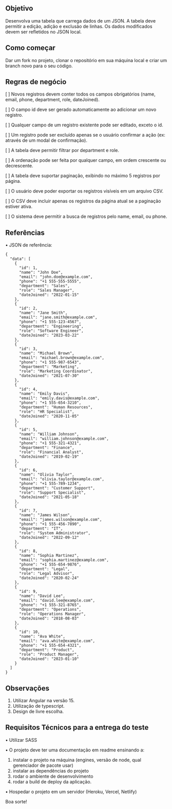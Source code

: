 
## Objetivo
Desenvolva uma tabela que carrega dados de um JSON. A tabela deve permitir a edição, adição e exclusão de linhas. Os dados modificados devem ser refletidos no JSON local.

## Como começar
Dar um fork no projeto, clonar o repositório em sua máquina local e criar um branch novo para o seu código.


## Regras de negócio
[ ]	Novos registros devem conter todos os campos obrigatórios (name, email, phone, department, role, dateJoined).

[ ]	O campo id deve ser gerado automaticamente ao adicionar um novo registro.

[ ]	Qualquer campo de um registro existente pode ser editado, exceto o id.

[ ]	Um registro pode ser excluído apenas se o usuário confirmar a ação (ex: através de um modal de confirmação).

[ ]	A tabela deve permitir filtrar por department e role.

[ ]	A ordenação pode ser feita por qualquer campo, em ordem crescente ou decrescente.

[ ]	A tabela deve suportar paginação, exibindo no máximo 5 registros por página.

[ ]	O usuário deve poder exportar os registros visíveis em um arquivo CSV.

[ ]	O CSV deve incluir apenas os registros da página atual se a paginação estiver ativa.

[ ]	O sistema deve permitir a busca de registros pelo name, email, ou phone.


## Referências
•	JSON de referência:

```
{
  "data": [
    {
      "id": 1,
      "name": "John Doe",
      "email": "john.doe@example.com",
      "phone": "+1 555-555-5555",
      "department": "Sales",
      "role": "Sales Manager",
      "dateJoined": "2022-01-15"
    },
    {
      "id": 2,
      "name": "Jane Smith",
      "email": "jane.smith@example.com",
      "phone": "+1 555-123-4567",
      "department": "Engineering",
      "role": "Software Engineer",
      "dateJoined": "2023-03-22"
    },
    {
      "id": 3,
      "name": "Michael Brown",
      "email": "michael.brown@example.com",
      "phone": "+1 555-987-6543",
      "department": "Marketing",
      "role": "Marketing Coordinator",
      "dateJoined": "2021-07-30"
    },
    {
      "id": 4,
      "name": "Emily Davis",
      "email": "emily.davis@example.com",
      "phone": "+1 555-654-3210",
      "department": "Human Resources",
      "role": "HR Specialist",
      "dateJoined": "2020-11-05"
    },
    {
      "id": 5,
      "name": "William Johnson",
      "email": "william.johnson@example.com",
      "phone": "+1 555-321-4321",
      "department": "Finance",
      "role": "Financial Analyst",
      "dateJoined": "2019-02-19"
    },
    {
      "id": 6,
      "name": "Olivia Taylor",
      "email": "olivia.taylor@example.com",
      "phone": "+1 555-789-1234",
      "department": "Customer Support",
      "role": "Support Specialist",
      "dateJoined": "2021-05-18"
    },
    {
      "id": 7,
      "name": "James Wilson",
      "email": "james.wilson@example.com",
      "phone": "+1 555-456-7890",
      "department": "IT",
      "role": "System Administrator",
      "dateJoined": "2022-09-12"
    },
    {
      "id": 8,
      "name": "Sophia Martinez",
      "email": "sophia.martinez@example.com",
      "phone": "+1 555-654-9876",
      "department": "Legal",
      "role": "Legal Advisor",
      "dateJoined": "2020-02-24"
    },
    {
      "id": 9,
      "name": "David Lee",
      "email": "david.lee@example.com",
      "phone": "+1 555-321-8765",
      "department": "Operations",
      "role": "Operations Manager",
      "dateJoined": "2018-08-03"
    },
    {
      "id": 10,
      "name": "Ava White",
      "email": "ava.white@example.com",
      "phone": "+1 555-654-4321",
      "department": "Product",
      "role": "Product Manager",
      "dateJoined": "2023-01-10"
    }
  ]
}
```


## Observações
1. Utilizar Angular na versão 15.
2. Utilização de typescript.
3. Design de livre escolha.


## Requisitos Técnicos para a entrega do teste

•	Utilizar SASS

•	O projeto deve ter uma documentação em readme ensinando a: 
1. instalar o projeto na máquina (engines, versão de node, qual gerenciador de pacote usar)
2. instalar as dependências do projeto
3. rodar o ambiente de desenvolvimento
4. rodar a build de deploy da aplicação.

•	Hospedar o projeto em um servidor (Heroku, Vercel, Netlify)


Boa sorte!
